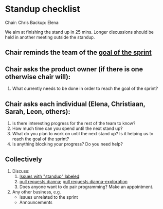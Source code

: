 # Standup checklist

Chair: Chris
Backup: Elena

We aim at finishing the stand up in 25 mins. Longer discussions should be held in another meeting outside the standup.

## Chair reminds the team of the [goal of the sprint](https://github.com/dianna-ai/dianna/projects?type=classic)

## Chair asks the product owner (if there is one otherwise chair will):

1. What currently needs to be done in order to reach the goal of the sprint?

## Chair asks each individual (Elena, Christiaan, Sarah, Leon, others):

1. Is there interesting progress for the rest of the team to know?
1. How much time can you spend until the next stand up?
1. What do you plan to work on until the next stand up? Is it helping us to reach the goal of the sprint?
1. Is anything blocking your progress? Do you need help?

## Collectively

1. Discuss:
   1. [Issues with "standup" labeled](https://github.com/dianna-ai/dianna/issues?q=is%3Aissue+is%3Aopen+label%3Astandup)
   1. [pull requests dianna](https://github.com/dianna-ai/dianna/pulls); [pull requests dianna-exploration](https://github.com/dianna-ai/dianna-exploration/pulls)
   1. Does anyone want to do pair programming? Make an appointment.
1. Any other business, e.g.
   - Issues unrelated to the sprint
   - Announcements
